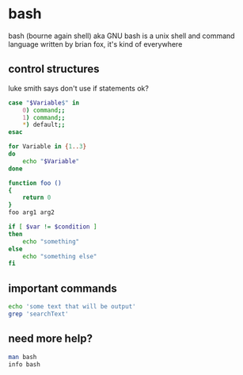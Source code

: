 # bash
bash (bourne again shell) aka GNU bash is a unix shell and command language written by brian fox, it's kind of everywhere

## control structures 
luke smith says don't use if statements ok?
```bash
case "$Variable$" in 
    0) command;;
    1) command;;
    *) default;;
esac

for Variable in {1..3}
do
    echo "$Variable"
done

function foo ()
{
    return 0
}
foo arg1 arg2

if [ $var != $condition ]
then
    echo "something"
else
    echo "something else"
fi
```

## important commands 
```bash
echo 'some text that will be output'
grep 'searchText'
```

<!-- ## -->  
<!-- ```bash -->

<!-- ``` -->

## need more help?
```bash
man bash 
info bash
```
